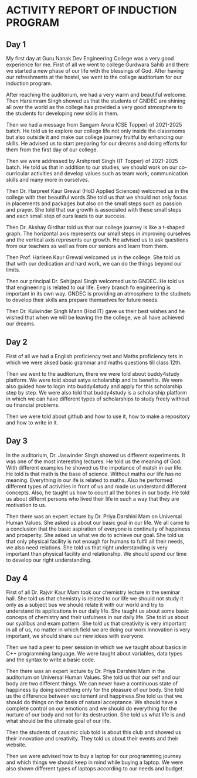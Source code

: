 # ACTIVITY REPORT OF INDUCTION PROGRAM

## Day 1
My first day at Guru Nanak Dev Engineering College was a very good experience for me. First of all we went to college Gurdwara Sahib and there we started a new phase of our life with the blessings of God. After having our refreshments at the hostel, we went to the college auditorium for our induction program.

After reaching the auditorium, we had a very warm and beautiful welcome. Then Harsimram Singh showed us that the students of GNDEC are shining all over the world as the college has provided a very good atmosphere to the students for developing new skills in them.

Then we had a message from Sangam Arora (CSE Topper) of 2021-2025 batch. He told us to explore our college life not only inside the classrooms but also outside it and make our college journey fruitful by enhancing our skills. He advised us to start preparing for our dreams and doing efforts for them from the first day of our college.

Then we were addressed by Arshpreet Singh (IT Topper) of 2021-2025 batch. He told us that in addition to our studies, we should work on our co-curricular activities and develop values such as team work, communication skills and many more in ourselves. 

Then Dr. Harpreet Kaur Grewal (HoD Applied Sciences) welcomed us in the college with ther beautiful words.She told us that we should not only focus in placements and packages but also on the small steps such as passion and prayer. She told that our growth is associated with these small steps and each small step of ours leads to our success.

Then Dr. Akshay Girdhar told us that our college journey is like a t-shaped graph. The horizontal axis represents our small steps in improving ourselves  and the vertical axis represents our growth. He advised us to ask questions from our teachers as well as from our seniors and learn from them.

Then Prof. Harleen Kaur Grewal welcomed us in the college. She told us that with our dedication and hard work, we can do the things beyond our limits.

Then our principal Dr. Sehijapal Singh welcomed us to GNDEC. He told us that engineering is related to our life. Every branch fo engineering is important in its own way. GNDEC is providing an atmosphere to the studnets to develop their skills ans prepare themselves for future needs. 

Then Dr. Kulwinder Singh Mann (Hod IT) gave us their best wishes and he wished that when we will be leaving the the college, we all have achieved our dreams.


## Day 2
First of all we had a English proficiency test and Maths proficiency tets in which we were aksed basic grammar and maths questions till class 12th.

Then we went to the auditorium, there we were told about buddy4study platform. We were told about satya scholarship and its benefits. We were also guided how to login into buddy4study and  apply for this scholarship step by step. We were also told that buddy4study is a scholarship platform in which we can have different types of scholarships to study freely without ou financial problems.

Then we were told about github and how to use it, how to make a repository and how to write in it.

## Day 3
In the auditorium, Dr. Jaswinder Singh showed us different experiments. It was one of the most interesting lectures. He told us the meaning of God. With different examples he showed us the impotance of matsh in our life. He told is that math is the base of science. Without maths our life has no meaning. Everything in our ife is related to maths. Also he performed different types of activities in front of us and made us understand different concepts. Also, he taught us how to count all the bones in our body. He told us about differnt persons who lived their life in such a way that they are motivation to us.

Then there was an expert lecture by Dr. Priya Darshini Mam on Universal Human Values. She asked us about our basic goal in our life. We all came to a conclusion that the basic aspiration of everyone is continuity of happiness and prosperity. She asked us what we do to achieve our goal. She told us that only physical facility is not enough for humans to fulfil all their needs, we also need relations. She told us that right understanding is very important than physical facility and relationship. We should spend our time to develop our right understanding.
## Day 4
First of all Dr. Rajvir Kaur Mam took our chemistry lecture in the seminar hall. She told us that chemistry is related to our life we should not study it only as a subject bus we should relate it with our world and try to understand its applications in our daily life. She taught us about some basic conceps of chemistry and their usfulness in our daily life. She told us about our syallbus and exam pattern. She told us that creativity is very important in all of us, no matter in which field we are doing our work innovation is very important, we should share our new ideas with everyone. 

Then we had a peer to peer session in which we we taught about basics in C++ programming language. We were taught about variables, data types and the syntax to write a basic code.

Then there was an expert lecture by Dr. Priya Darshini Mam in the auditorium on Universal Human Values. She told us that our self and our body are two different things. We can never have a continuous state of happiness by doing something only for the pleasure of our body. She told us the difference between excitement and happiness.She told us that we should do things on the basis of natural acceptance. We should have a complete control on our emotions and we should do everything for the nurture of our body and not for its destruction. She told us what life is and what should be the ultimate goal of our life.

Then the students of causmic club told is about this club and showed us their innovation and creativity. They told us about their events and their website.

Then we were advised how to buy a laptop for our programming journey and which things we should keep in mind while buying a laptop. We were also shown different types of laptops according to our needs and budget.
